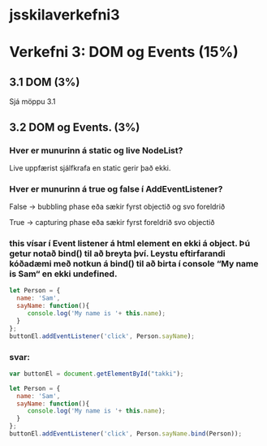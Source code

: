 # jsskilaverkefni3

# Verkefni 3: DOM og Events (15%)

## 3.1 DOM (3%)

Sjá möppu 3.1


## 3.2 DOM og Events. (3%)


### Hver er munurinn á static og live NodeList?

Live uppfærist sjálfkrafa en static gerir það ekki.

### Hver er munurinn á true og false í AddEventListener?

False -> bubbling phase eða sækir fyrst objectið og svo foreldrið

True -> capturing phase eða sækir fyrst foreldrið svo objectið


### this vísar í Event listener á html element en ekki á object. Þú getur notað bind() til að breyta því. Leystu eftirfarandi kóðadæmi með notkun á bind() til að birta í console “My name is Sam“ en ekki undefined.

```javascript
let Person = {  
  name: 'Sam',  
  sayName: function(){    
     console.log('My name is '+ this.name); 
  }
};
buttonEl.addEventListener('click', Person.sayName);
```

### svar:

```javascript
var buttonEl = document.getElementById("takki");

let Person = {  
  name: 'Sam',
  sayName: function(){   
     console.log('My name is '+ this.name);  
  }
};
buttonEl.addEventListener('click', Person.sayName.bind(Person));
```
